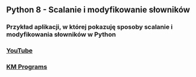 ## Python 8 - Scalanie i modyfikowanie słowników

### Przykład aplikacji, w której pokazuję sposoby scalanie i modyfikowania słowników w Python

### [YouTube](https://www.youtube.com/watch?v=W8-IwqEH3HE&list=PLCXqHvi_kahzWEUgvd9J3C739Qeuf4WiZ&index=9)
### [KM Programs](https://km-programs.pl/)
